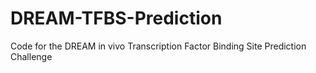 # DREAM-TFBS-Prediction
Code for the DREAM in vivo Transcription Factor Binding Site Prediction Challenge
